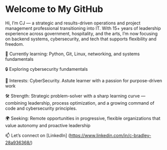 # Welcome to My GitHub

Hi, I’m CJ — a strategic and results-driven operations and project management professional transitioning into IT. With 15+ years of leadership experience across government, hospitality, and the arts, I’m now focusing on backend systems, cybersecurity, and tech that supports flexibility and freedom.

🔧 Currently learning: Python, Git, Linux, networking, and systems fundamentals  

🔒 Exploring cybersecurity fundamentals

🧠 Interests: CyberSecurity. Astute learner with a passion for purpose-driven work

🛠️ Strength: Strategic problem-solver with a sharp learning curve — combining leadership, process optimization, and a growing command of code and cybersecurity principles.

🌍 Seeking: Remote opportunities in progressive, flexible organizations that value autonomy and proactive leadership

📫 Let’s connect on [LinkedIn] (https://www.linkedin.com/in/c-bradley-28a936368/)
